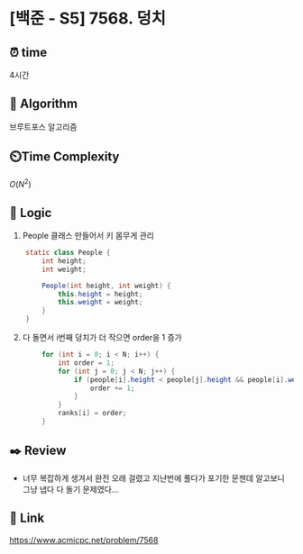 # [백준 - S5] 7568. 덩치

## ⏰  **time**
4시간

## :pushpin: **Algorithm**
브루트포스 알고리즘

## ⏲️**Time Complexity**
$O(N^2)$

## :round_pushpin: **Logic**
1. People 클래스 만들어서 키 몸무게 관리
```java
    static class People {
        int height;
        int weight;

        People(int height, int weight) {
            this.height = height;
            this.weight = weight;
        }
    }
```
2. 다 돌면서 i번째 덩치가 더 작으면 order을 1 증가
```java
        for (int i = 0; i < N; i++) {
            int order = 1;
            for (int j = 0; j < N; j++) {
                if (people[i].height < people[j].height && people[i].weight < people[j].weight) {
                    order += 1;
                } 
            }
            ranks[i] = order;
        }
```

## :black_nib: **Review**
- 너무 복잡하게 생겨서 완전 오래 걸렸고 지난번에 풀다가 포기한 문젠데 알고보니 그냥 냅다 다 돌기 문제였다...

## 📡 Link
https://www.acmicpc.net/problem/7568
